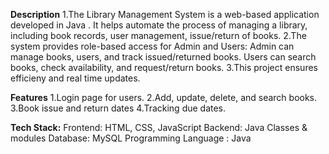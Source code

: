 **Description**
1.The Library Management System is a web-based application developed in Java . It helps automate the process of managing a library, including book records, user management, issue/return of books.
2.The system provides role-based access for Admin and Users:
     Admin can manage books, users, and track issued/returned books.
     Users can search books, check availability, and request/return books.
3.This project ensures efficieny and real time updates.

**Features**
    1.Login page for users.
    2.Add, update, delete, and search books.
    3.Book issue and return dates
    4.Tracking due dates.
    
**Tech Stack:**
    Frontend: HTML, CSS, JavaScript
    Backend: Java Classes & modules
    Database: MySQL
    Programming Language : Java

